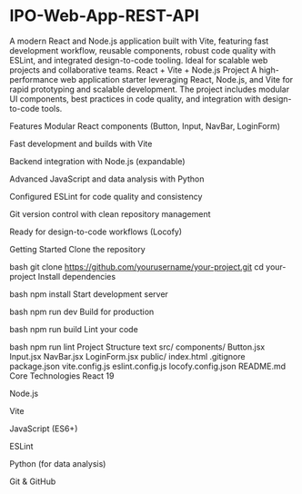# IPO-Web-App-REST-API
A modern React and Node.js application built with Vite, featuring fast development workflow, reusable components, robust code quality with ESLint, and integrated design-to-code tooling. Ideal for scalable web projects and collaborative teams.
React + Vite + Node.js Project
A high-performance web application starter leveraging React, Node.js, and Vite for rapid prototyping and scalable development. The project includes modular UI components, best practices in code quality, and integration with design-to-code tools.

Features
Modular React components (Button, Input, NavBar, LoginForm)

Fast development and builds with Vite

Backend integration with Node.js (expandable)

Advanced JavaScript and data analysis with Python

Configured ESLint for code quality and consistency

Git version control with clean repository management

Ready for design-to-code workflows (Locofy)

Getting Started
Clone the repository

bash
git clone https://github.com/yourusername/your-project.git
cd your-project
Install dependencies

bash
npm install
Start development server

bash
npm run dev
Build for production

bash
npm run build
Lint your code

bash
npm run lint
Project Structure
text
src/
  components/
    Button.jsx
    Input.jsx
    NavBar.jsx
    LoginForm.jsx
public/
  index.html
.gitignore
package.json
vite.config.js
eslint.config.js
locofy.config.json
README.md
Core Technologies
React 19

Node.js

Vite

JavaScript (ES6+)

ESLint

Python (for data analysis)

Git & GitHub
